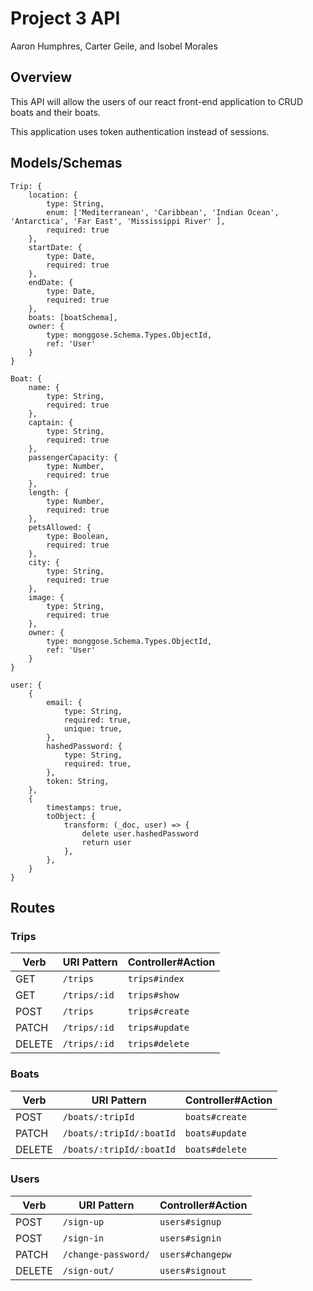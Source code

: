 # Project 3 API

Aaron Humphres, Carter Geile, and Isobel Morales

## Overview 

This API will allow the users of our react front-end application to CRUD boats and their boats. 

This application uses token authentication instead of sessions. 

## Models/Schemas
```
Trip: {
    location: {
        type: String,
        enum: ['Mediterranean', 'Caribbean', 'Indian Ocean', 'Antarctica', 'Far East', 'Mississippi River' ],
        required: true
    },
    startDate: {
        type: Date,
        required: true
    },
    endDate: {
        type: Date,
        required: true
    },
    boats: [boatSchema],
    owner: {
        type: monggose.Schema.Types.ObjectId,
        ref: 'User'
    }
}

Boat: {
    name: {
        type: String,
        required: true
    },
    captain: {
        type: String,
        required: true
    },
    passengerCapacity: {
        type: Number,
        required: true
    },
    length: {
        type: Number,
        required: true
    },
    petsAllowed: {
        type: Boolean,
        required: true
    },
    city: {
        type: String,
        required: true
    },
    image: {
        type: String,
        required: true
    },
    owner: {
        type: monggose.Schema.Types.ObjectId,
        ref: 'User'
    }
}

user: {
    {
		email: {
			type: String,
			required: true,
			unique: true,
		},
		hashedPassword: {
			type: String,
			required: true,
		},
		token: String,
	},
	{
		timestamps: true,
		toObject: {
			transform: (_doc, user) => {
				delete user.hashedPassword
				return user
			},
		},
	}
}
```

## Routes

### Trips

| Verb   | URI Pattern   | Controller#Action |
|--------|---------------|-------------------|
| GET    | `/trips`      | `trips#index`     |
| GET    | `/trips/:id`  | `trips#show`      |
| POST   | `/trips`      | `trips#create`    |
| PATCH  | `/trips/:id`  | `trips#update`    |
| DELETE | `/trips/:id`  | `trips#delete`    |

### Boats

| Verb   | URI Pattern               | Controller#Action |
|--------|---------------------------|-------------------|
| POST   | `/boats/:tripId`          | `boats#create`    |
| PATCH  | `/boats/:tripId/:boatId`  | `boats#update`    |
| DELETE | `/boats/:tripId/:boatId`  | `boats#delete`    |

### Users

| Verb   | URI Pattern            | Controller#Action |
|--------|------------------------|-------------------|
| POST   | `/sign-up`             | `users#signup`    |
| POST   | `/sign-in`             | `users#signin`    |
| PATCH  | `/change-password/`    | `users#changepw`  |
| DELETE | `/sign-out/`           | `users#signout`   |